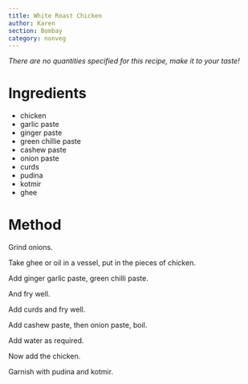 ```yaml
---
title: White Roast Chicken
author: Karen
section: Bombay
category: nonveg
---
```

_There are no quantities specified for this recipe, make it to your taste!_

# Ingredients

* chicken
* garlic paste
* ginger paste
* green chillie paste
* cashew paste
* onion paste
* curds
* pudina
* kotmir
* ghee

# Method

Grind onions.

Take ghee or oil in a vessel, put in the pieces of chicken.

Add ginger garlic paste, green chilli paste.

And fry well.

Add curds and fry well.

Add cashew paste, then onion paste, boil.

Add water as required.

Now add the chicken.

Garnish with pudina and kotmir.
